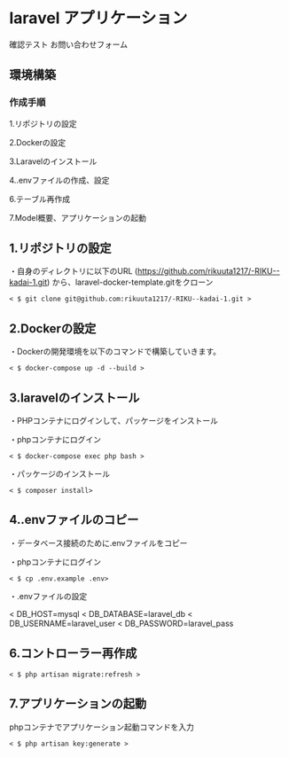 # laravel アプリケーション
確認テスト お問い合わせフォーム

## 環境構築


### 作成手順
1.リポジトリの設定 

2.Dockerの設定

3.Laravelのインストール

4..envファイルの作成、設定

6.テーブル再作成

7.Model概要、アプリケーションの起動

## 1.リポジトリの設定

・自身のディレクトリに以下のURL (https://github.com/rikuuta1217/-RIKU--kadai-1.git) から、laravel-docker-template.gitをクローン

```
< $ git clone git@github.com:rikuuta1217/-RIKU--kadai-1.git >
```

## 2.Dockerの設定

・Dockerの開発環境を以下のコマンドで構築していきます。

```
< $ docker-compose up -d --build >
```

## 3.laravelのインストール

・PHPコンテナにログインして、パッケージをインストール

・phpコンテナにログイン

```
< $ docker-compose exec php bash >
```

・パッケージのインストール

```
< $ composer install>
```

## 4..envファイルのコピー

・データベース接続のために.envファイルをコピー

・phpコンテナにログイン

```
< $ cp .env.example .env>
```
・.envファイルの設定

< DB_HOST=mysql
< DB_DATABASE=laravel_db
< DB_USERNAME=laravel_user
< DB_PASSWORD=laravel_pass

## 6.コントローラー再作成

```
< $ php artisan migrate:refresh >
```

## 7.アプリケーションの起動

phpコンテナでアプリケーション起動コマンドを入力

```
< $ php artisan key:generate >
```





